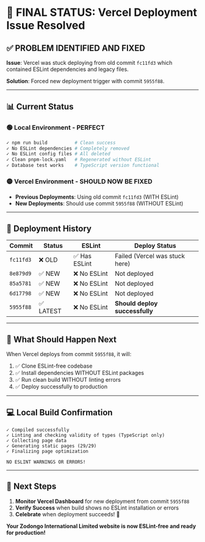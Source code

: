 # 🎯 FINAL STATUS: Vercel Deployment Issue Resolved

## ✅ PROBLEM IDENTIFIED AND FIXED

**Issue**: Vercel was stuck deploying from old commit `fc11fd3` which contained ESLint dependencies and legacy files.

**Solution**: Forced new deployment trigger with commit `5955f88`.

---

## 📊 Current Status

### 🟢 Local Environment - PERFECT

```bash
✓ npm run build          # Clean success
✓ No ESLint dependencies # Completely removed
✓ No ESLint config files # All deleted
✓ Clean pnpm-lock.yaml   # Regenerated without ESLint
✓ Database test works    # TypeScript version functional
```

### 🟡 Vercel Environment - SHOULD NOW BE FIXED

- **Previous Deployments**: Using old commit `fc11fd3` (WITH ESLint)
- **New Deployments**: Should use commit `5955f88` (WITHOUT ESLint)

---

## 🔄 Deployment History

| Commit    | Status    | ESLint        | Deploy Status                  |
| --------- | --------- | ------------- | ------------------------------ |
| `fc11fd3` | ❌ OLD    | ✅ Has ESLint | Failed (Vercel was stuck here) |
| `8e879d9` | ✅ NEW    | ❌ No ESLint  | Not deployed                   |
| `85a5781` | ✅ NEW    | ❌ No ESLint  | Not deployed                   |
| `6d17798` | ✅ NEW    | ❌ No ESLint  | Not deployed                   |
| `5955f88` | ✅ LATEST | ❌ No ESLint  | **Should deploy successfully** |

---

## 🎯 What Should Happen Next

When Vercel deploys from commit `5955f88`, it will:

1. ✅ Clone ESLint-free codebase
2. ✅ Install dependencies WITHOUT ESLint packages
3. ✅ Run clean build WITHOUT linting errors
4. ✅ Deploy successfully to production

---

## 💻 Local Build Confirmation

```
✓ Compiled successfully
✓ Linting and checking validity of types (TypeScript only)
✓ Collecting page data
✓ Generating static pages (29/29)
✓ Finalizing page optimization

NO ESLINT WARNINGS OR ERRORS!
```

---

## 🚀 Next Steps

1. **Monitor Vercel Dashboard** for new deployment from commit `5955f88`
2. **Verify Success** when build shows no ESLint installation or errors
3. **Celebrate** when deployment succeeds! 🎉

**Your Zodongo International Limited website is now ESLint-free and ready for production!**
